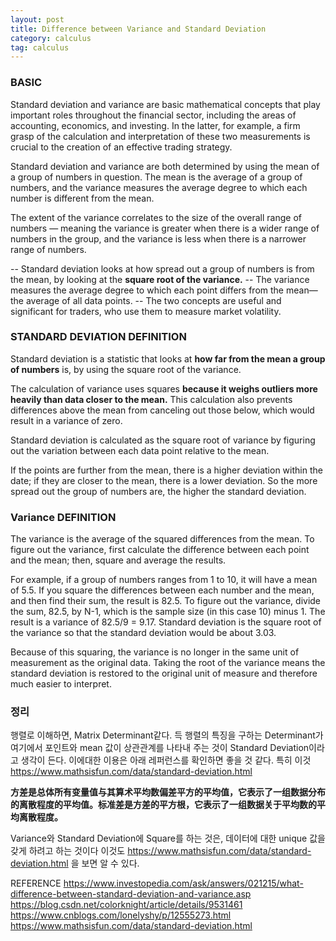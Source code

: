 ```yaml
---
layout: post
title: Difference between Variance and Standard Deviation
category: calculus
tag: calculus
---
```


### BASIC

Standard deviation and variance are basic mathematical concepts that play important roles throughout the financial sector, including the areas of accounting, economics, and investing. In the latter, for example, a firm grasp of the calculation and interpretation of these two measurements is crucial to the creation of an effective trading strategy.

Standard deviation and variance are both determined by using the mean of a group of numbers in question. The mean is the average of a group of numbers, and the variance measures the average degree to which each number is different from the mean.

The extent of the variance correlates to the size of the overall range of numbers
  — meaning the variance is greater when there is a wider range of numbers in the group, and the variance is less when there is a narrower range of numbers.

-- Standard deviation looks at how spread out a group of numbers is from the mean, by looking at the **square root of the variance.**
-- The variance measures the average degree to which each point differs from the mean—the average of all data points.
-- The two concepts are useful and significant for traders, who use them to measure market volatility.


### STANDARD DEVIATION DEFINITION

Standard deviation is a statistic that looks at **how far from the mean a group of numbers** is, by using the square root of the variance.

The calculation of variance uses squares **because it weighs outliers more heavily than data closer to the mean.** This calculation also prevents differences above the mean from canceling out those below, which would result in a variance of zero.

Standard deviation is calculated as the square root of variance by figuring out the variation between each data point relative to the mean.

If the points are further from the mean, there is a higher deviation within the date; if they are closer to the mean, there is a lower deviation. So the more spread out the group of numbers are, the higher the standard deviation.


### Variance DEFINITION

The variance is the average of the squared differences from the mean. To figure out the variance, first calculate the difference between each point and the mean; then, square and average the results.

For example, if a group of numbers ranges from 1 to 10, it will have a mean of 5.5. If you square the differences between each number and the mean, and then find their sum, the result is 82.5﻿. To figure out the variance, divide the sum, 82.5, by N-1, which is the sample size (in this case 10) minus 1. The result is a variance of 82.5/9 = 9.17. Standard deviation is the square root of the variance so that the standard deviation would be about 3.03.

Because of this squaring, the variance is no longer in the same unit of measurement as the original data. Taking the root of the variance means the standard deviation is restored to the original unit of measure and therefore much easier to interpret.


### 정리
행렬로 이해하면, Matrix Determinant같다. 득 행렬의 특징을 구하는 Determinant가 여기에서 포인트와 mean 값이 상관관계를 나타내 주는 것이 Standard Deviation이라고 생각이 든다. 이에대한 이용은 아래 레퍼런스를 확인하면 좋을 것 같다. 특히 이것 https://www.mathsisfun.com/data/standard-deviation.html

**方差是总体所有变量值与其算术平均数偏差平方的平均值，它表示了一组数据分布的离散程度的平均值。标准差是方差的平方根，它表示了一组数据关于平均数的平均离散程度。**

Variance와 Standard Deviation에 Square를 하는 것은, 데이터에 대한 unique 값을 갖게 하려고 하는 것이다 이것도 https://www.mathsisfun.com/data/standard-deviation.html 을 보면 알 수 있다.

REFERENCE
https://www.investopedia.com/ask/answers/021215/what-difference-between-standard-deviation-and-variance.asp
https://blog.csdn.net/colorknight/article/details/9531461
https://www.cnblogs.com/lonelyshy/p/12555273.html
https://www.mathsisfun.com/data/standard-deviation.html
